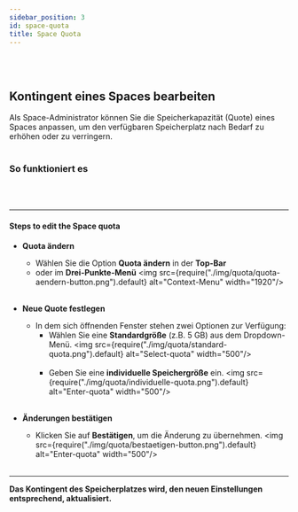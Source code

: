 ```yaml
---
sidebar_position: 3
id: space-quota
title: Space Quota
---
```

<br/><br/>

## Kontingent eines Spaces bearbeiten
Als Space-Administrator können Sie die Speicherkapazität (Quote) eines Spaces anpassen, um den verfügbaren Speicherplatz nach Bedarf zu erhöhen oder zu verringern. 
<br/><br/>

### So funktioniert es
<br/><br/>

---

#### Steps to edit the Space quota

- **Quota ändern**  
   - Wählen Sie die Option **Quota ändern** in der **Top-Bar** 
   - oder im **Drei-Punkte-Menü**
   <img src={require("./img/quota/quota-aendern-button.png").default} alt="Context-Menu" width="1920"/>
<br/><br/>

- **Neue Quote festlegen**  
   - In dem sich öffnenden Fenster stehen zwei Optionen zur Verfügung:
      - Wählen Sie eine **Standardgröße** (z.B. 5 GB) aus dem Dropdown-Menü.
      <img src={require("./img/quota/standard-quota.png").default} alt="Select-quota" width="500"/>
      <br/><br/>
      - Geben Sie eine **individuelle Speichergröße** ein.
      <img src={require("./img/quota/individuelle-quota.png").default} alt="Enter-quota" width="500"/>
<br/><br/>

- **Änderungen bestätigen**  
   - Klicken Sie auf **Bestätigen**, um die Änderung zu übernehmen.
   <img src={require("./img/quota/bestaetigen-button.png").default} alt="Enter-quota" width="500"/>
<br/><br/>
---

**Das Kontingent des Speicherplatzes wird, den neuen Einstellungen entsprechend, aktualisiert.**